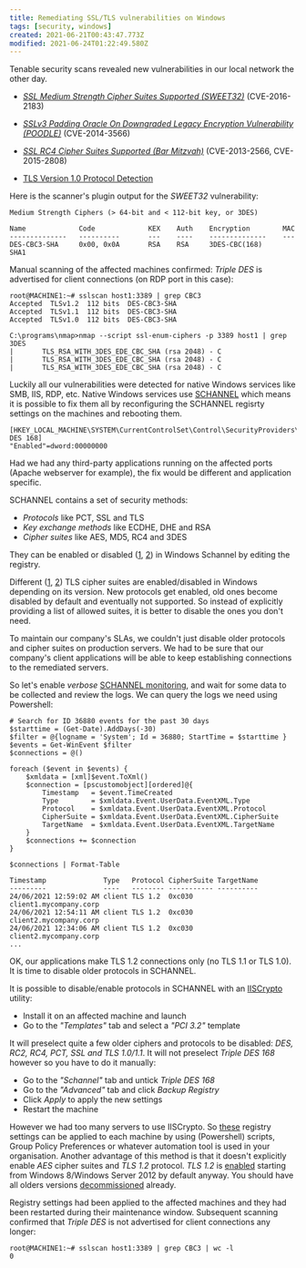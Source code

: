 ```yaml
---
title: Remediating SSL/TLS vulnerabilities on Windows
tags: [security, windows]
created: 2021-06-21T00:43:47.773Z
modified: 2021-06-24T01:22:49.580Z
---
```


Tenable security scans revealed new vulnerabilities in our local network the other day.

- *[SSL Medium Strength Cipher Suites Supported (SWEET32)](https://www.tenable.com/plugins/nessus/42873)* (CVE-2016-2183)

- *[SSLv3 Padding Oracle On Downgraded Legacy Encryption Vulnerability (POODLE)](https://www.tenable.com/plugins/nessus/78479)* (CVE-2014-3566)

- *[SSL RC4 Cipher Suites Supported (Bar Mitzvah)](https://www.tenable.com/plugins/nessus/65821)* (CVE-2013-2566, CVE-2015-2808)

- [TLS Version 1.0 Protocol Detection](https://www.tenable.com/plugins/nessus/104743)

Here is the scanner's plugin output for the *SWEET32* vulnerability:

```
Medium Strength Ciphers (> 64-bit and < 112-bit key, or 3DES)

Name             Code             KEX    Auth    Encryption        MAC
--------------   ----------       ---    ----    --------------    ---
DES-CBC3-SHA     0x00, 0x0A       RSA    RSA     3DES-CBC(168)     SHA1
```

Manual scanning of the affected machines confirmed: *Triple DES* is advertised for client connections (on RDP port in this case):

```
root@MACHINE1:~# sslscan host1:3389 | grep CBC3
Accepted  TLSv1.2  112 bits  DES-CBC3-SHA
Accepted  TLSv1.1  112 bits  DES-CBC3-SHA
Accepted  TLSv1.0  112 bits  DES-CBC3-SHA
```

```
C:\programs\nmap>nmap --script ssl-enum-ciphers -p 3389 host1 | grep 3DES
|       TLS_RSA_WITH_3DES_EDE_CBC_SHA (rsa 2048) - C
|       TLS_RSA_WITH_3DES_EDE_CBC_SHA (rsa 2048) - C
|       TLS_RSA_WITH_3DES_EDE_CBC_SHA (rsa 2048) - C
```

Luckily all our vulnerabilities were detected for native Windows services like SMB, IIS, RDP, etc.
Native Windows services use [SCHANNEL](https://docs.microsoft.com/en-us/windows/win32/secauthn/secure-channel)
which means it is possible to fix them all by reconfiguring the SCHANNEL regisrty settings on the machines and rebooting them.

```
[HKEY_LOCAL_MACHINE\SYSTEM\CurrentControlSet\Control\SecurityProviders\SCHANNEL\Ciphers\Triple DES 168]
"Enabled"=dword:00000000
```

Had we had any third-party applications running on the affected ports (Apache webserver for example),
the fix would be different and application specific.

SCHANNEL contains a set of security methods:

- *Protocols* like PCT, SSL and TLS
- *Key exchange methods* like ECDHE, DHE and RSA
- *Cipher suites* like AES, MD5, RC4 and 3DES

They can be enabled or disabled
([1](https://docs.microsoft.com/en-US/troubleshoot/windows-server/windows-security/restrict-cryptographic-algorithms-protocols-schannel),
[2](https://techcommunity.microsoft.com/t5/core-infrastructure-and-security/demystifying-schannel/ba-p/259233))
in Windows Schannel by editing the registry.

Different ([1](https://docs.microsoft.com/en-gb/windows/win32/secauthn/cipher-suites-in-schannel),
[2](https://docs.microsoft.com/en-us/windows/win32/secauthn/protocols-in-tls-ssl--schannel-ssp-))
TLS cipher suites are enabled/disabled in Windows depending on its version.
New protocols get enabled, old ones become disabled by default and eventually not supported.
So instead of explicitly providing a list of allowed suites, it is better to disable the ones you don't need.

To maintain our company's SLAs, we couldn't just disable older protocols and cipher suites on production servers.
We had to be sure that our company's client applications will be able to keep establishing connections to the remediated servers.

So let's enable *verbose*
[SCHANNEL monitoring](https://docs.microsoft.com/en-us/troubleshoot/iis/enable-schannel-event-logging),
and wait for some data to be collected and review the logs. We can query the logs we need using Powershell: 

```
# Search for ID 36880 events for the past 30 days
$starttime = (Get-Date).AddDays(-30)
$filter = @{logname = 'System'; Id = 36880; StartTime = $starttime }
$events = Get-WinEvent $filter
$connections = @()

foreach ($event in $events) {
    $xmldata = [xml]$event.ToXml()
    $connection = [pscustomobject][ordered]@{
        Timestamp   = $event.TimeCreated
        Type        = $xmldata.Event.UserData.EventXML.Type
        Protocol    = $xmldata.Event.UserData.EventXML.Protocol
        CipherSuite = $xmldata.Event.UserData.EventXML.CipherSuite
        TargetName  = $xmldata.Event.UserData.EventXML.TargetName
    }
    $connections += $connection
}

$connections | Format-Table
```

```
Timestamp              Type   Protocol CipherSuite TargetName
---------              ----   -------- ----------- ----------
24/06/2021 12:59:02 AM client TLS 1.2  0xc030      client1.mycompany.corp
24/06/2021 12:54:11 AM client TLS 1.2  0xc030      client2.mycompany.corp
24/06/2021 12:34:06 AM client TLS 1.2  0xc030      client2.mycompany.corp
...
```

OK, our applications make TLS 1.2 connections only (no TLS 1.1 or TLS 1.0). It is time to disable older protocols in SCHANNEL.

It is possible to disable/enable protocols in SCHANNEL with an [IISCrypto](https://www.nartac.com/Products/IISCrypto) utility:

- Install it on an affected machine and launch
- Go to the *"Templates"* tab and select a *"PCI 3.2"* template

It will preselect quite a few older ciphers and protocols to be disabled: *DES, RC2, RC4, PCT, SSL and TLS 1.0/1.1*. It will not preselect *Triple DES 168* however so you have to do it manually:

- Go to the *"Schannel"* tab and untick *Triple DES 168*
- Go to the *"Advanced"* tab and click *Backup Registry*
- Click *Apply* to apply the new settings
- Restart the machine

However we had too many servers to use IISCrypto.
So [these](@attachment/CVE-2016-2183.reg.txt) registry settings can be applied to each machine by using (Powershell) scripts,
Group Policy Preferences or whatever automation tool is used in your organisation.
Another advantage of this method is that it doesn't explicitly enable *AES* cipher suites and *TLS 1.2* protocol.
*TLS 1.2* is [enabled](https://docs.microsoft.com/en-us/windows/win32/secauthn/protocols-in-tls-ssl--schannel-ssp-)
starting from Windows 8/Windows Server 2012 by default anyway.
You should have all olders versions
[decommissioned](https://docs.microsoft.com/en-us/troubleshoot/windows-server/windows-server-eos-faq/end-of-support-windows-server-2008-2008r2) already.

Registry settings had been applied to the affected machines and they had been restarted during their maintenance window.
Subsequent scanning confirmed that *Triple DES* is not advertised for client connections any longer:

```
root@MACHINE1:~# sslscan host1:3389 | grep CBC3 | wc -l
0
```
